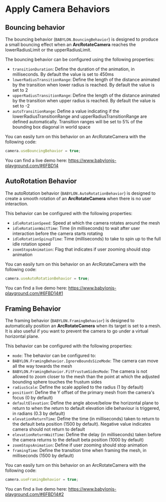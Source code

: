 # Apply Camera Behaviors

## Bouncing behavior

The bouncing behavior (`BABYLON.BouncingBehavior`) is designed to produce a small bouncing effect when an **ArcRotateCamera** reaches the lowerRadiusLimit or the upperRadiusLimit.

The bouncing behavior can be configured using the following properties:

- `transitionDuration`: Define the duration of the animation, in milliseconds. By default the value is set to 450ms
- `lowerRadiusTransitionRange`: Define the length of the distance animated by the transition when lower radius is reached. By default the value is set to 2
- `upperRadiusTransitionRange`: Define the length of the distance animated by the transition when upper radius is reached. By default the value is set to -2
- `autoTransitionRange`: Define a value indicating if the lowerRadiusTransitionRange and upperRadiusTransitionRange are defined automatically. Transition ranges will be set to 5% of the bounding box diagonal in world space

You can easily turn on this behavior on an ArcRotateCamera with the following code:

```javascript
camera.useBouncingBehavior = true;
```

You can find a live demo here: https://www.babylonjs-playground.com/#6FBD14

## AutoRotation Behavior

The autoRotation behavior (`BABYLON.AutoRotationBehavior`) is designed to create a smooth rotation of an **ArcRotateCamera** when there is no user interaction.

This behavior can be configured with the following properties:

- `idleRotationSpeed`: Speed at which the camera rotates around the mesh
- `idleRotationWaitTime`: Time (in milliseconds) to wait after user interaction before the camera starts rotating
- `idleRotationSpinupTime`: Time (milliseconds) to take to spin up to the full idle rotation speed
- `zoomStopsAnimation`: Flag that indicates if user zooming should stop animation

You can easily turn on this behavior on an ArcRotateCamera with the following code:

```javascript
camera.useAutoRotationBehavior = true;
```

You can find a live demo here: https://www.babylonjs-playground.com/#6FBD14#1

## Framing Behavior

The framing behavior (`BABYLON.FramingBehavior`) is designed to automatically position an **ArcRotateCamera** when its target is set to a mesh.
It is also useful if you want to prevent the camera to go under a virtual horizontal plane.

This behavior can be configured with the following properties:

- `mode`: The behavior can be configured to:
- `BABYLON.FramingBehavior.IgnoreBoundsSizeMode`: The camera can move all the way towards the mesh
- `BABYLON.FramingBehavior.FitFrustumSidesMode`: The camera is not allowed to zoom closer to the mesh than the point at which the adjusted bounding sphere touches the frustum sides
- `radiusScale`: Define the scale applied to the radius (1 by default)
- `positionY`: Define the Y offset of the primary mesh from the camera's focus (0 by default)
- `defaultElevation`: Define the angle above/below the horizontal plane to return to when the return to default elevation idle behaviour is triggered, in radians (0.3 by default)
- `elevationReturnTime`: Define the time (in milliseconds) taken to return to the default beta position (1500 by default). Negative value indicates camera should not return to default
- `elevationReturnWaitTime`: Define the delay (in milliseconds) taken before the camera returns to the default beta position (1000 by default)
- `zoomStopsAnimation`: Define if user zooming should stop animation
- `framingTime`: Define the transition time when framing the mesh, in milliseconds (1500 by default)

You can easily turn on this behavior on an ArcRotateCamera with the following code:

```javascript
camera.useFramingBehavior = true;
```

You can find a live demo here: https://www.babylonjs-playground.com/#6FBD14#2
